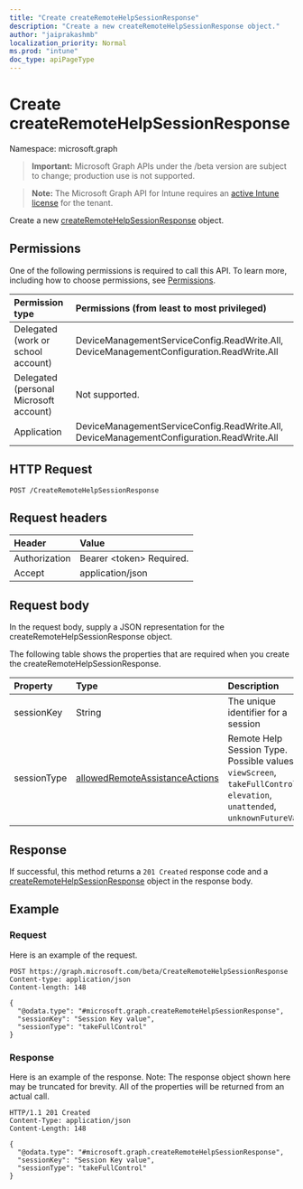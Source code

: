 ```yaml
---
title: "Create createRemoteHelpSessionResponse"
description: "Create a new createRemoteHelpSessionResponse object."
author: "jaiprakashmb"
localization_priority: Normal
ms.prod: "intune"
doc_type: apiPageType
---
```


# Create createRemoteHelpSessionResponse

Namespace: microsoft.graph

> **Important:** Microsoft Graph APIs under the /beta version are subject to change; production use is not supported.

> **Note:** The Microsoft Graph API for Intune requires an [active Intune license](https://go.microsoft.com/fwlink/?linkid=839381) for the tenant.

Create a new [createRemoteHelpSessionResponse](../resources/intune-remoteassistance-createremotehelpsessionresponse.md) object.

## Permissions
One of the following permissions is required to call this API. To learn more, including how to choose permissions, see [Permissions](/graph/permissions-reference).

<!-- { "blockType": "ignored"  } // Note: Removing this line will cause the permissions autogeneration tool to overwrite the table. -->
|Permission type|Permissions (from least to most privileged)|
|:---|:---|
|Delegated (work or school account)|DeviceManagementServiceConfig.ReadWrite.All, DeviceManagementConfiguration.ReadWrite.All|
|Delegated (personal Microsoft account)|Not supported.|
|Application|DeviceManagementServiceConfig.ReadWrite.All, DeviceManagementConfiguration.ReadWrite.All|

## HTTP Request
<!-- {
  "blockType": "ignored"
}
-->
``` http
POST /CreateRemoteHelpSessionResponse
```

## Request headers
|Header|Value|
|:---|:---|
|Authorization|Bearer &lt;token&gt; Required.|
|Accept|application/json|

## Request body
In the request body, supply a JSON representation for the createRemoteHelpSessionResponse object.

The following table shows the properties that are required when you create the createRemoteHelpSessionResponse.

|Property|Type|Description|
|:---|:---|:---|
|sessionKey|String|The unique identifier for a session|
|sessionType|[allowedRemoteAssistanceActions](../resources/intune-remoteassistance-allowedremoteassistanceactions.md)|Remote Help Session Type. Possible values are: `viewScreen`, `takeFullControl`, `elevation`, `unattended`, `unknownFutureValue`.|



## Response
If successful, this method returns a `201 Created` response code and a [createRemoteHelpSessionResponse](../resources/intune-remoteassistance-createremotehelpsessionresponse.md) object in the response body.

## Example

### Request
Here is an example of the request.
``` http
POST https://graph.microsoft.com/beta/CreateRemoteHelpSessionResponse
Content-type: application/json
Content-length: 148

{
  "@odata.type": "#microsoft.graph.createRemoteHelpSessionResponse",
  "sessionKey": "Session Key value",
  "sessionType": "takeFullControl"
}
```

### Response
Here is an example of the response. Note: The response object shown here may be truncated for brevity. All of the properties will be returned from an actual call.
``` http
HTTP/1.1 201 Created
Content-Type: application/json
Content-Length: 148

{
  "@odata.type": "#microsoft.graph.createRemoteHelpSessionResponse",
  "sessionKey": "Session Key value",
  "sessionType": "takeFullControl"
}
```
